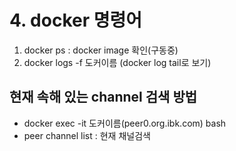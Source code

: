 # **4. docker 명령어**
1. docker ps : docker image 확인(구동중)
2. docker logs -f 도커이름 (docker log tail로 보기)


## 현재 속해 있는 channel 검색 방법
- docker exec -it 도커이름(peer0.org.ibk.com)  bash
- peer channel list : 현재 채널검색 